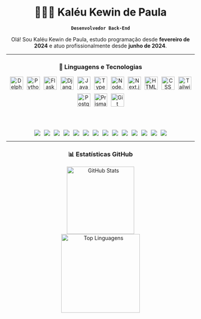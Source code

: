 <div align="center">

# 👨🏻‍💻 Kaléu Kewin de Paula

**`Desenvolvedor Back-End`**

Olá! Sou Kaléu Kewin de Paula, estudo programação desde **fevereiro de 2024** e atuo profissionalmente desde **junho de 2024**.

---

### 🤖 Linguagens e Tecnologias

<div style="display: flex; justify-content: center; flex-wrap: wrap; gap: 10px;">
  <img alt="Delphi" width="35px" src="https://upload.wikimedia.org/wikipedia/commons/5/55/Delphi_Logo_12.svg" />
  <img alt="Python" width="35px" src="https://cdn.jsdelivr.net/gh/devicons/devicon@latest/icons/python/python-original.svg" />
  
  <img alt="Flask" width="35px" src="https://cdn.jsdelivr.net/gh/devicons/devicon@latest/icons/flask/flask-original.svg" />
  <img alt="Django" width="35px" src="https://www.svgrepo.com/show/353657/django-icon.svg" />
  
  <img alt="JavaScript" width="35px" src="https://cdn.jsdelivr.net/gh/devicons/devicon@latest/icons/javascript/javascript-original.svg" />
  <img alt="TypeScript" width="35px" src="https://cdn.jsdelivr.net/gh/devicons/devicon@latest/icons/typescript/typescript-original.svg" />
  <img alt="Node.js" width="35px" src="https://cdn.jsdelivr.net/gh/devicons/devicon@latest/icons/nodejs/nodejs-original.svg" />
  <img alt="Next.js" width="35px" src="https://cdn.jsdelivr.net/gh/devicons/devicon@latest/icons/nextjs/nextjs-original.svg" />
  
  <img alt="HTML" width="35px" src="https://cdn.jsdelivr.net/gh/devicons/devicon@latest/icons/html5/html5-original.svg" />
  <img alt="CSS" width="35px" src="https://cdn.jsdelivr.net/gh/devicons/devicon@latest/icons/css3/css3-original.svg" />
  <img alt="Tailwind" width="35px" src="https://cdn.jsdelivr.net/gh/devicons/devicon@latest/icons/tailwindcss/tailwindcss-original.svg" />
  
  <img alt="PostgreSQL" width="35px" src="https://cdn.jsdelivr.net/gh/devicons/devicon@latest/icons/postgresql/postgresql-original.svg" />
  <img alt="Prisma" width="35px" src="https://cdn.jsdelivr.net/gh/devicons/devicon@latest/icons/prisma/prisma-original.svg" />
  
  <img alt="Git" width="35px" src="https://cdn.jsdelivr.net/gh/devicons/devicon@latest/icons/git/git-original.svg" />
</div>

<br/><br/>

<div align="center" style="display: flex; justify-content: center; flex-wrap: wrap; gap: 10px;">
  <img src="https://img.shields.io/badge/Delphi-E30000?style=for-the-badge&logo=delphi&logoColor=white" />  
  <img src="https://img.shields.io/badge/Python-3776AB?style=for-the-badge&logo=python&logoColor=white" />
  
  <img src="https://img.shields.io/badge/Flask-000000?style=for-the-badge&logo=flask&logoColor=white" />
  <img src="https://img.shields.io/badge/Django-092E20?style=for-the-badge&logo=django&logoColor=white" />
  
  <img src="https://img.shields.io/badge/JavaScript-F7DF1E?style=for-the-badge&logo=javascript&logoColor=black" />
  <img src="https://img.shields.io/badge/TypeScript-3178C6?style=for-the-badge&logo=typescript&logoColor=white" />
  <img src="https://img.shields.io/badge/Node.js-339933?style=for-the-badge&logo=nodedotjs&logoColor=white" />
  <img src="https://img.shields.io/badge/Next.js-000000?style=for-the-badge&logo=nextdotjs&logoColor=white" />
  
  <img src="https://img.shields.io/badge/HTML5-E34F26?style=for-the-badge&logo=html5&logoColor=white" />
  <img src="https://img.shields.io/badge/CSS3-1572B6?style=for-the-badge&logo=css3&logoColor=white" />
  <img src="https://img.shields.io/badge/TailwindCSS-06B6D4?style=for-the-badge&logo=tailwindcss&logoColor=white" />
  
  <img src="https://img.shields.io/badge/PostgreSQL-4169E1?style=for-the-badge&logo=postgresql&logoColor=white" />
  <img src="https://img.shields.io/badge/Prisma-2D3748?style=for-the-badge&logo=prisma&logoColor=white" />
  
  <img src="https://img.shields.io/badge/Git-F05032?style=for-the-badge&logo=git&logoColor=white" />
</div>

---

### 📊 Estatísticas GitHub

<img 
    alt="GitHub Stats" 
    height="180px"
    src="https://github-readme-stats.vercel.app/api?username=Kaleu-Kewin&show_icons=true&theme=tokyonight&include_all_commits=true&locale=pt-br&title_color=a480c7&text_color=ffffff" 
/>
<br/>
<img 
    alt="Top Linguagens" 
    height="210px"
    src="https://github-readme-stats.vercel.app/api/top-langs/?username=Kaleu-Kewin&theme=tokyonight&layout=compact&custom_title=Tecnologias&langs_count=6&exclude_repo=Sistema-ERP&title_color=a480c7&text_color=ffffff" 
/>

</div>

